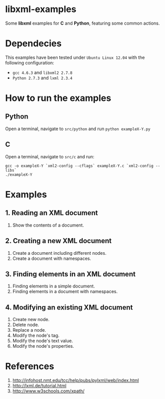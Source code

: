 # libxml-examples
Some __libxml__ examples for __C__ and __Python__, featuring some common 
actions.

# Dependecies
This examples have been tested under `Ubuntu Linux 12.04` with the following
configuration:

+ `gcc 4.6.3` and `libxml2 2.7.8` 
+ `Python 2.7.3` and `lxml 2.3.4`

# How to run the examples
## Python
Open a terminal, navigate to `src/python` and run `python exampleX-Y.py`

## C
Open a terminal, navigate to `src/c` and run:
    
    gcc -o exampleX-Y `xml2-config --cflags` exampleX-Y.c `xml2-config --libs`
    ./exampleX-Y

# Examples
## 1. Reading an XML document
1. Show the contents of a document.

## 2. Creating a new XML document
1. Create a document including different nodes.
2. Create a document with namespaces. 

## 3. Finding elements in an XML document
1. Finding elements in a simple document.
2. Finding elements in a document with namespaces.

## 4. Modifying an existing XML document
1. Create new node.
2. Delete node.
3. Replace a node.
4. Modify the node's tag.
5. Modify the node's text value.
6. Modify the node's properties.

# References
1. http://infohost.nmt.edu/tcc/help/pubs/pylxml/web/index.html
2. http://lxml.de/tutorial.html
3. http://www.w3schools.com/xpath/
